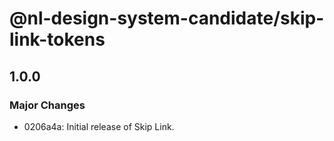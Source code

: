 # @nl-design-system-candidate/skip-link-tokens

## 1.0.0

### Major Changes

- 0206a4a: Initial release of Skip Link.
